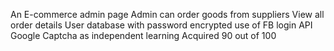 An E-commerce admin page
Admin can order goods from suppliers 
View all order details 
User database with password encrypted 
use of FB login API Google Captcha as independent learning 
Acquired 90 out of 100 
